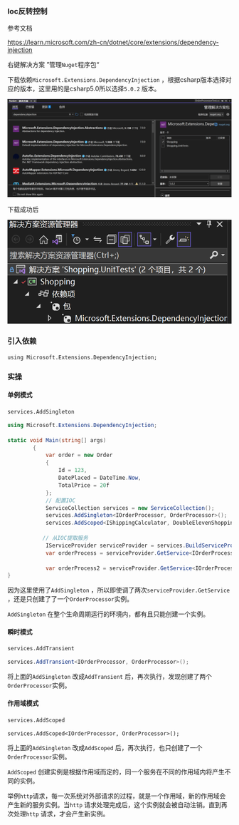 ### Ioc反转控制

参考文档

https://learn.microsoft.com/zh-cn/dotnet/core/extensions/dependency-injection



右键解决方案 ”管理`Nuget`程序包“

下载依赖`Microsoft.Extensions.DependencyInjection` ，根据csharp版本选择对应的版本，这里用的是csharp5.0所以选择`5.0.2` 版本。

![install_Nuget](..\image\Nuget\install_Nuget.png)

下载成功后

<img src="..\image\Nuget\install_nuget_succ.png" alt="install_nuget_succ" />



### 引入依赖

```
using Microsoft.Extensions.DependencyInjection;
```



### 实操

#### 单例模式

`services.AddSingleton`

```c#
using Microsoft.Extensions.DependencyInjection;

static void Main(string[] args)
        {
            var order = new Order
            {
                Id = 123,
                DatePlaced = DateTime.Now,
                TotalPrice = 20f
            };
            // 配置IOC
            ServiceCollection services = new ServiceCollection();
            services.AddSingleton<IOrderProcessor, OrderProcessor>();
            services.AddScoped<IShippingCalculator, DoubleElevenShoppingCalculator>();
    
           // 从IOC提取服务
            IServiceProvider serviceProvider = services.BuildServiceProvider();
            var orderProcess = serviceProvider.GetService<IOrderProcessor>();

            var orderProcess2 = serviceProvider.GetService<IOrderProcessor>();
}
```

因为这里使用了`AddSingleton` ，所以即使调了两次`serviceProvider.GetService` ，还是只创建了了一个`OrderProcessor`实例。

`AddSingleton` 在整个生命周期运行的环境内，都有且只能创建一个实例。



#### 瞬时模式

`services.AddTransient`

```c#
services.AddTransient<IOrderProcessor, OrderProcessor>();
```

将上面的`AddSingleton` 改成`AddTransient` 后，再次执行，发现创建了两个`OrderProcessor`实例。



#### 作用域模式

`services.AddScoped`

```
services.AddScoped<IOrderProcessor, OrderProcessor>();
```

将上面的`AddSingleton` 改成`AddScoped` 后，再次执行，也只创建了一个`OrderProcessor`实例。

`AddScoped` 创建实例是根据作用域而定的，同一个服务在不同的作用域内将产生不同的实例。

举例`http`请求，每一次系统对外部请求的过程，就是一个作用域，新的作用域会产生新的服务实例。当`http` 请求处理完成后，这个实例就会被自动注销。直到再次处理`http` 请求，才会产生新实例。